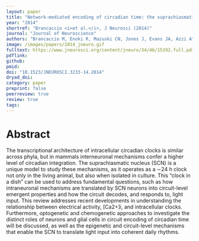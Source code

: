 ```yaml
---
layout: paper
title: "Network-mediated encoding of circadian time: the suprachiasmatic nucleus (SCN) from genes to neurons to circuits, and back"
year: "2014"
shortref: "Brancaccio <i>et al.</i>, J Neurosci (2014)"
journal: "Journal of Neuroscience"
authors: "Brancaccio M, Enoki R, Mazuski CN, Jones J, Evans JA, Azzi A"
image: /images/papers/2014_jneuro.gif
fulltext: https://www.jneurosci.org/content/jneuro/34/46/15192.full.pdf
pdflink: 
github: 
pmid: 
doi: "10.1523/JNEUROSCI.3233-14.2014"
dryad_doi: 
category: paper
preprint: false
peerreview: true
review: true
tags:   
---
```


# Abstract 

The transcriptional architecture of intracellular circadian clocks is similar across phyla, but in mammals interneuronal mechanisms confer a higher level of circadian integration. The suprachiasmatic nucleus (SCN) is a unique model to study these mechanisms, as it operates as a ∼24 h clock not only in the living animal, but also when isolated in culture. This “clock in a dish” can be used to address fundamental questions, such as how intraneuronal mechanisms are translated by SCN neurons into circuit-level emergent properties and how the circuit decodes, and responds to, light input. This review addresses recent developments in understanding the relationship between electrical activity, [Ca2+]i, and intracellular clocks. Furthermore, optogenetic and chemogenetic approaches to investigate the distinct roles of neurons and glial cells in circuit encoding of circadian time will be discussed, as well as the epigenetic and circuit-level mechanisms that enable the SCN to translate light input into coherent daily rhythms.
